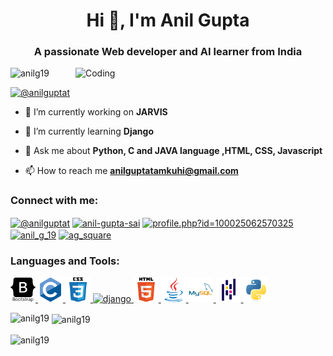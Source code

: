 <h1 align="center">Hi 👋, I'm Anil Gupta</h1>
<h3 align="center">A passionate Web developer and AI learner from India</h3>
<img align="right" alt="Coding" width="400" src="https://blog.zoho.com/sites/zblogs/images/cliq/new-gear-1-converted-2019-10.gif">



<p align="left"> <img src="https://komarev.com/ghpvc/?username=anilg19&label=Profile%20views&color=0e75b6&style=flat" alt="anilg19" /> </p>

<p align="left"> <a href="https://twitter.com/@anilguptat" target="blank"><img src="https://img.shields.io/twitter/follow/@anilguptat?logo=twitter&style=for-the-badge" alt="@anilguptat" /></a> </p>

- 🔭 I’m currently working on **JARVIS**

- 🌱 I’m currently learning **Django**

- 💬 Ask me about **Python, C and JAVA language ,HTML, CSS, Javascript**

- 📫 How to reach me **anilguptatamkuhi@gmail.com**

<h3 align="left">Connect with me:</h3>
<p align="left">
<a href="https://twitter.com/@anilguptat" target="blank"><img align="center" src="https://raw.githubusercontent.com/rahuldkjain/github-profile-readme-generator/master/src/images/icons/Social/twitter.svg" alt="@anilguptat" height="30" width="40" /></a>
<a href="https://linkedin.com/in/anil-gupta-sai" target="blank"><img align="center" src="https://raw.githubusercontent.com/rahuldkjain/github-profile-readme-generator/master/src/images/icons/Social/linked-in-alt.svg" alt="anil-gupta-sai" height="30" width="40" /></a>
<a href="https://fb.com/profile.php?id=100025062570325" target="blank"><img align="center" src="https://raw.githubusercontent.com/rahuldkjain/github-profile-readme-generator/master/src/images/icons/Social/facebook.svg" alt="profile.php?id=100025062570325" height="30" width="40" /></a>
<a href="https://instagram.com/anil_g_19" target="blank"><img align="center" src="https://raw.githubusercontent.com/rahuldkjain/github-profile-readme-generator/master/src/images/icons/Social/instagram.svg" alt="anil_g_19" height="30" width="40" /></a>
<a href="https://www.youtube.com/c/ag_square" target="blank"><img align="center" src="https://raw.githubusercontent.com/rahuldkjain/github-profile-readme-generator/master/src/images/icons/Social/youtube.svg" alt="ag_square" height="30" width="40" /></a>
</p>

<h3 align="left">Languages and Tools:</h3>
<p align="left"> <a href="https://getbootstrap.com" target="_blank" rel="noreferrer"> <img src="https://raw.githubusercontent.com/devicons/devicon/master/icons/bootstrap/bootstrap-plain-wordmark.svg" alt="bootstrap" width="40" height="40"/> </a> <a href="https://www.cprogramming.com/" target="_blank" rel="noreferrer"> <img src="https://raw.githubusercontent.com/devicons/devicon/master/icons/c/c-original.svg" alt="c" width="40" height="40"/> </a> <a href="https://www.w3schools.com/css/" target="_blank" rel="noreferrer"> <img src="https://raw.githubusercontent.com/devicons/devicon/master/icons/css3/css3-original-wordmark.svg" alt="css3" width="40" height="40"/> </a> <a href="https://www.djangoproject.com/" target="_blank" rel="noreferrer"> <img src="https://cdn.worldvectorlogo.com/logos/django.svg" alt="django" width="40" height="40"/> </a> <a href="https://www.w3.org/html/" target="_blank" rel="noreferrer"> <img src="https://raw.githubusercontent.com/devicons/devicon/master/icons/html5/html5-original-wordmark.svg" alt="html5" width="40" height="40"/> </a> <a href="https://www.java.com" target="_blank" rel="noreferrer"> <img src="https://raw.githubusercontent.com/devicons/devicon/master/icons/java/java-original.svg" alt="java" width="40" height="40"/> </a> <a href="https://www.mysql.com/" target="_blank" rel="noreferrer"> <img src="https://raw.githubusercontent.com/devicons/devicon/master/icons/mysql/mysql-original-wordmark.svg" alt="mysql" width="40" height="40"/> </a> <a href="https://pandas.pydata.org/" target="_blank" rel="noreferrer"> <img src="https://raw.githubusercontent.com/devicons/devicon/2ae2a900d2f041da66e950e4d48052658d850630/icons/pandas/pandas-original.svg" alt="pandas" width="40" height="40"/> </a> <a href="https://www.python.org" target="_blank" rel="noreferrer"> <img src="https://raw.githubusercontent.com/devicons/devicon/master/icons/python/python-original.svg" alt="python" width="40" height="40"/> </a> </p>

<p><img align="left" src="https://github-readme-stats.vercel.app/api/top-langs?username=anilg19&show_icons=true&locale=en&layout=compact" alt="anilg19" /></p>

<p>&nbsp;<img align="center" src="https://github-readme-stats.vercel.app/api?username=anilg19&show_icons=true&locale=en" alt="anilg19" /></p>

<p><img align="center" src="https://github-readme-streak-stats.herokuapp.com/?user=anilg19&" alt="anilg19" /></p>
